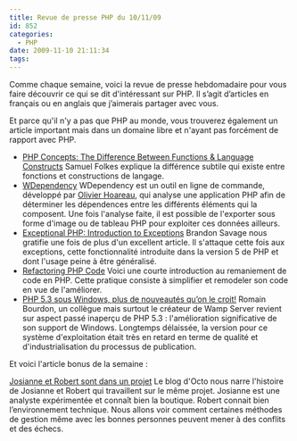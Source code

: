 ```yaml
---
title: Revue de presse PHP du 10/11/09
id: 852
categories:
  - PHP
date: 2009-11-10 21:11:34
tags:
---
```


Comme chaque semaine, voici la revue de presse hebdomadaire pour vous faire découvrir ce qui se dit d'intéressant sur PHP. Il s’agit d’articles en français ou en anglais que j’aimerais partager avec vous.

Et parce qu'il n'y a pas que PHP au monde, vous trouverez également un article important mais dans un domaine libre et n'ayant pas forcément de rapport avec PHP.

*   [PHP Concepts: The Difference Between Functions &amp; Language Constructs](http://www.samuelfolkes.com/2009/10/php-concepts-the-difference-between-functions-language-constructs/)
Samuel Folkes explique la différence subtile qui existe entre fonctions et constructions de langage.
*   [WDependency](http://code.google.com/p/wdependency/)
WDependency est un outil en ligne de commande, développé par [Olivier Hoareau](http://blog.phppro.fr/), qui analyse une application PHP afin de déterminer les dépendences entre les différents éléments qui la composent. Une fois l'analyse faite, il est possible de l'exporter sous forme d'image ou de tableau PHP pour exploiter ces données ailleurs.
*   [Exceptional PHP: Introduction to Exceptions](http://www.brandonsavage.net/exceptional-php-introduction-to-exceptions/)
Brandon Savage nous gratifie une fois de plus d'un excellent article. Il s'attaque cette fois aux exceptions, cette fonctionnalité introduite dans la version 5 de PHP et dont l'usage peine à être généralisé.
*   [Refactoring PHP Code](http://devzone.zend.com/article/2514-Refactoring-PHP-Code)
Voici une courte introduction au remaniement de code en PHP. Cette pratique consiste à simplifier et remodeler son code en vue de l'améliorer.
*   [PHP 5.3 sous Windows, plus de nouveautés qu’on le croit!](http://blog.wampserver.com/index.php/2009/11/04/php5-3-sous-windows-plus-de-nouveautes-quon-le-croit/)
Romain Bourdon, un collègue mais surtout le créateur de Wamp Server revient sur aspect passé inaperçu de PHP 5.3&nbsp;: l'amélioration significative de son support de Windows. Longtemps délaissée, la version pour ce système d'exploitation était très en retard en terme de qualité et d'industrialisation du processus de publication. 

Et voici l'article bonus de la semaine :

[Josianne et Robert sont dans un projet](http://blog.octo.com/josianne-et-robert-sont-dans-un-projet/)
Le blog d'Octo nous narre l'histoire de Josianne et Robert qui travaillent sur le même projet. Josianne est une analyste expérimentée et connaît bien la boutique. Robert connait bien l’environnement technique. Nous allons voir comment certaines méthodes de gestion même avec les bonnes personnes peuvent mener à des conflits et des échecs.